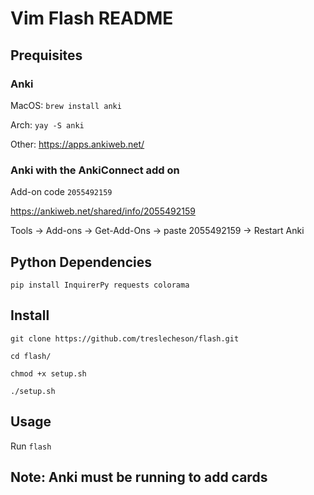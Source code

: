 # Vim Flash README

## Prequisites

### Anki 
MacOS: ```brew install anki```

Arch: ```yay -S anki```

Other: https://apps.ankiweb.net/

### Anki with the AnkiConnect add on

Add-on code ```2055492159```  

https://ankiweb.net/shared/info/2055492159

Tools -> Add-ons -> Get-Add-Ons -> paste 2055492159 -> Restart Anki

## Python Dependencies

```
pip install InquirerPy requests colorama
```


## Install
```
git clone https://github.com/treslecheson/flash.git

cd flash/

chmod +x setup.sh

./setup.sh

```
## Usage

Run ```flash```

## Note: Anki must be running to add cards
